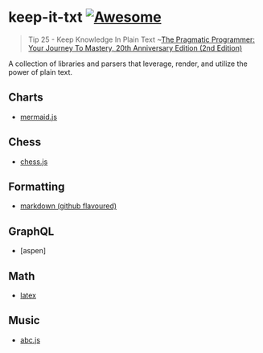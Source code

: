 # keep-it-txt [![Awesome](https://awesome.re/badge.svg)](https://awesome.re)

> Tip 25 - Keep Knowledge In Plain Text
> ~<a target="_blank" href="https://www.amazon.com/gp/product/0135957052/ref=as_li_tl?ie=UTF8&camp=1789&creative=9325&creativeASIN=0135957052&linkCode=as2&tag=short2things-20&linkId=bdde2090bcfb3998e38a000d2e2cfc7a">The Pragmatic Programmer: Your Journey To Mastery, 20th Anniversary Edition (2nd Edition)</a>

A collection of libraries and parsers that leverage, render, and utilize the power of plain text.

## Charts
- [mermaid.js](https://github.com/mermaid-js/mermaid)

## Chess
- [chess.js](https://github.com/jhlywa/chess.js)

## Formatting
- [markdown (github flavoured)](https://guides.github.com/features/mastering-markdown/)

## GraphQL
- [aspen]

## Math
- [latex](https://github.com/latex3/)

## Music
- [abc.js](https://github.com/paulrosen/abcjs)

